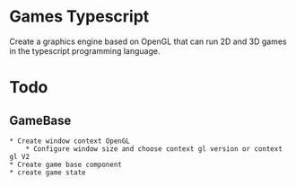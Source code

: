 # Games Typescript

Create a graphics engine based on OpenGL that can run 2D and 3D games in the typescript programming language.

# Todo

## GameBase
    * Create window context OpenGL
        * Configure window size and choose context gl version or context gl V2
    * Create game base component
    * create game state
